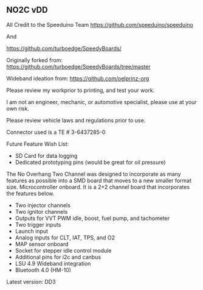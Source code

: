 
## NO2C vDD

All Credit to the Speeduino Team
https://github.com/speeduino/speeduino

And 

https://github.com/turboedge/SpeedyBoards/

Originally forked from:
https://github.com/turboedge/SpeedyBoards/tree/master

Wideband ideation from:
https://github.com/oelprinz-org

Please review my workprior to printing, and test your work. 

I am not an engineer, mechanic, or automotive specialist, please use at your own risk.

Please review vehicle laws and regulations prior to use. 

Connector used is a TE # 3-6437285-0

Future Feature Wish List:

- SD Card for data logging
- Dedicated prototyping pins (would be great for oil pressure)


The No Overhang Two Channel was designed to incorporate as many features as possible into a SMD board that moves to a new smaller format size. Microcontroller onboard. It is a 2+2 channel board that incorporates the features below.
- Two injector channels
- Two ignitor channels
- Outputs for VVT PWM idle, boost, fuel pump, and tachometer
- Two trigger inputs
- Launch input
- Analog inputs for CLT, IAT, TPS, and O2
- MAP sensor onboard
- Socket for stepper idle control module
- Additional pins for i2c and canbus
- LSU 4.9 Wideband integration
- Bluetooth 4.0 (HM-10)

Latest version: DD3

